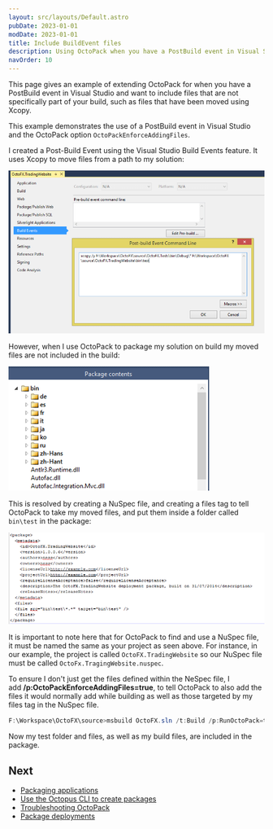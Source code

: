 ```yaml
---
layout: src/layouts/Default.astro
pubDate: 2023-01-01
modDate: 2023-01-01
title: Include BuildEvent files
description: Using OctoPack when you have a PostBuild event in Visual Studio and want to include files that are not specifically part of your build.
navOrder: 10
---
```


This page gives an example of extending OctoPack for when you have a PostBuild event in Visual Studio and want to include files that are not specifically part of your build, such as files that have been moved using Xcopy.

This example demonstrates the use of a PostBuild event in Visual Studio and the OctoPack option `OctoPackEnforceAddingFiles`.

I created a Post-Build Event using the Visual Studio Build Events feature. It uses Xcopy to move files from a path to my solution:

![Post-build event](/docs/packaging-applications/create-packages/octopack/images/post-build-event.png "width=500")

However, when I use OctoPack to package my solution on build my moved files are not included in the build:

![Sample package without files](/docs/packaging-applications/create-packages/octopack/images/sample-package-without-files.png "width=500")

This is resolved by creating a NuSpec file, and creating a files tag to tell OctoPack to take my moved files, and put them inside a folder called `bin\test` in the package:

![](/docs/packaging-applications/create-packages/octopack/images/nuspec-file.png "width=500")

It is important to note here that for OctoPack to find and use a NuSpec file, it must be named the same as your project as seen above. For instance, in our example, the project is called `OctoFX.TradingWebsite` so our NuSpec file must be called `OctoFx.TragingWebsite.nuspec`.

To ensure I don't just get the files defined within the NeSpec file, I add **/p:OctoPackEnforceAddingFiles=true**, to tell OctoPack to also add the files it would normally add while building as well as those targeted by my files tag in the NuSpec file.

```powershell
F:\Workspace\OctoFX\source>msbuild OctoFX.sln /t:Build /p:RunOctoPack=true /p:OctoPackPackageVersion=1.0.0.7 /p:OctoPackEnforceAddingFiles=true
```

Now my test folder and files, as well as my build files, are included in the package.

## Next

 - [Packaging applications](/docs/packaging-applications/)
 - [Use the Octopus CLI to create packages](/docs/packaging-applications/create-packages/octopus-cli/)
 - [Troubleshooting OctoPack](/docs/packaging-applications/create-packages/octopack/troubleshooting-octopack/)
 - [Package deployments](/docs/deployments/packages/)

